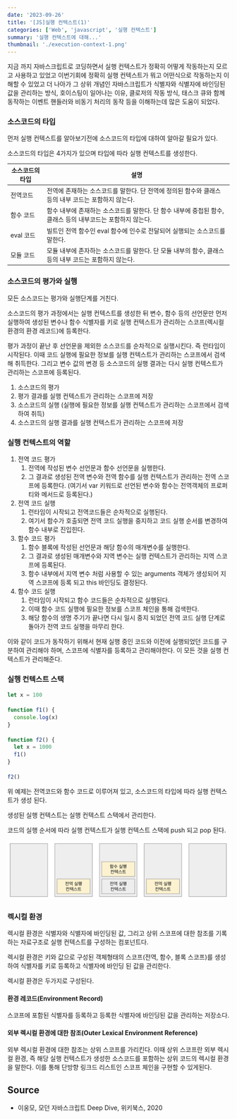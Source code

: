 ```yaml
---
date: '2023-09-26'
title: '[JS]실행 컨텍스트(1)'
categories: ['Web', 'javascript', '실행 컨텍스트']
summary: '실행 컨텍스트에 대해...'
thumbnail: './execution-context-1.png'
---
```


지금 까지 자바스크립트로 코딩하면서 실행 컨텍스트가 정확히 어떻게 작동하는지 모르고 사용하고 있었고 이번기회에 정확히 실행 컨텍스트가 뭐고 어떤식으로 작동하는지 이해할 수 있었고 더 나아가 그 상위 개념인 자바스크립트가 식별자와 식별자에 바인딩된 값을 관리하는 방식, 호이스팅이 일어나는 이유, 클로저의 작동 방식, 태스크 큐와 함께 동작하는 이벤트 핸들러와 비동기 처리의 동작 등을 이해하는데 많은 도움이 되었다.

### 소스코드의 타입

먼저 실행 컨텍스트를 알아보기전에 소스코드의 타입에 대하여 알아갈 필요가 있다.

소스코드의 타입은 4가지가 있으며 타입에 따라 실행 컨텍스트를 생성한다.

| 소스코드의 타입 | 설명                                                                                                        |
| --------------- | ----------------------------------------------------------------------------------------------------------- |
| 전역코드        | 전역에 존재하는 소스코드를 말한다. 단 전역에 정의된 함수와 클래스 등의 내부 코드는 포함하지 않는다.         |
| 함수 코드       | 함수 내부에 존재하는 소스코드를 말한다. 단 함수 내부에 중첩된 함수, 클래스 등의 내부코드는 포함하지 않는다. |
| eval 코드       | 빌트인 전역 함수인 eval 함수에 인수로 전달되어 실행되는 소스코드를 말한다.                                  |
| 모듈 코드       | 모듈 내부에 존자하는 소스코드를 말한다. 단 모듈 내부의 함수, 클래스 등의 내부 코드는 포함하지 않는다.       |

### 소스코드의 평가와 실행

모든 소스코드는 평가와 실행단계를 거친다.

소스코드의 평가 과정에서는 실행 컨텍스트를 생성한 뒤 변수, 함수 등의 선언문만 먼저 실행하여 생성된 변수나 함수 식별자를 키로 실행 컨텍스트가 관리하는 스코프(렉시컬 환경의 환경 레코드)에 등록한다.

평가 과정이 끝난 후 선언문을 제외한 소스코드를 순차적으로 실행시킨다. 즉 런타임이 시작된다. 이때 코드 실행에 필요한 정보를 실행 컨텍스트가 관리하는 스코프에서 검색해 취득한다. 그리고 변수 값의 변경 등 소스코드의 실행 결과는 다시 실행 컨텍스트가 관리하는 스코프에 등록된다.

1. 소스코드의 평가
2. 평가 결과를 실행 컨텍스트가 관리하는 스코프에 저장
3. 소스코드의 실행 (실행에 필요한 정보를 실행 컨텍스트가 관리하는 스코프에서 검색하여 취득)
4. 소스코드의 실행 결과를 실행 컨텍스트가 관리하는 스코프에 저장

### 실행 컨텍스트의 역할

1. 전역 코드 평가
   1. 전역에 작성된 변수 선언문과 함수 선언문을 실행한다.
   2. 그 결과로 생성된 전역 변수와 전역 함수를 실행 컨텍스트가 관리하는 전역 스코프에 등록한다. (여기서 var 키워드로 선언된 변수와 함수는 전역객체의 프로퍼티와 메서드로 등록된다.)
2. 전역 코드 실행
   1. 런타임이 시작되고 전역코드들은 순차적으로 실행된다.
   2. 여기서 함수가 호출되면 전역 코드 실행을 중지하고 코드 실행 순서를 변경하여 함수 내부로 진입힌다.
3. 함수 코드 평가
   1. 함수 블록에 작성된 선언문과 해당 함수의 매개변수를 실행한다.
   2. 그 결과로 생성된 매개변수와 지역 변수는 실행 컨텍스트가 관리하는 지역 스코프에 등록된다.
   3. 함수 내부에서 지역 변수 처럼 사용할 수 있는 arguments 객체가 생성되어 지역 스코프에 등록 되고 this 바인딩도 결정된다.
4. 함수 코드 실행
   1. 런타임이 시작되고 함수 코드들은 순차적으로 실행된다.
   2. 이때 함수 코드 실행에 필요한 정보를 스코프 체인을 통해 검색한다.
   3. 해당 함수의 생명 주기가 끝나면 다시 일시 중지 되었던 전역 코드 실행 단계로 돌아가 전역 코드 실행을 마무리 한다.

이와 같이 코드가 동작하기 위해서 현재 실행 중인 코드와 이전에 실행되었던 코드를 구분하여 관리해야 하며, 스코프에 식별자를 등록하고 관리해야한다. 이 모든 것을 실행 컨텍스트가 관리해준다.

### 실행 컨텍스트 스택

```javascript
let x = 100

function f1() {
  console.log(x)
}

function f2() {
  let x = 1000
  f1()
}

f2()
```

위 예제는 전역코드와 함수 코드로 이루어져 있고, 소스코드의 타입에 따라 실행 컨텍스트가 생성 된다.

생성된 실행 컨텍스트는 실행 컨텍스트 스택에서 관리한다.

코드의 실행 순서에 따라 실행 컨텍스트가 실행 컨텍스트 스택에 push 되고 pop 된다.

![execution-context-1-1.png](./execution-context-1-1.png)

### 렉시컬 환경

렉시컬 환경은 식별자와 식별자에 바인딩된 값, 그리고 상위 스코프에 대한 참조를 기록하는 자료구조로 실행 컨텍스트를 구성하는 컴포넌트다.

렉시컬 환경은 키와 값으로 구성된 객체형태의 스코프(전역, 함수, 블록 스코프)를 생성하여 식별자를 키로 등록하고 식별자에 바인딩 된 값을 관리한다.

렉시컬 환경은 두가지로 구성된다.

#### 환경 레코드(Environment Record)

스코프에 포함된 식별자를 등록하고 등록한 식별자에 바인딩된 값을 관리하는 저장소다.

#### 외부 렉시컬 환경에 대한 참조(Outer Lexical Environment Reference)

외부 렉시컬 환경에 대한 참조는 상위 스코프를 가리킨다. 이때 상위 스코프란 외부 렉시컬 환경, 즉 해당 실행 컨텍스트가 생성한 소스코드를 포함하는 상위 코드의 렉시컬 환경을 말한다. 이를 통해 단방향 링크드 리스트인 스코프 체인을 구현할 수 있게된다.

## Source

- 이웅모, 모던 자바스크립트 Deep Dive, 위키북스, 2020
